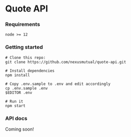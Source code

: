 # Quote API

### Requirements
```
node >= 12
```

### Getting started

```
# Clone this repo:
git clone https://github.com/nexusmutual/quote-api.git

# Install dependencies
npm install

# Copy .env.sample to .env and edit accordingly
cp .env.sample .env
$EDITOR .env

# Run it
npm start
```

### API docs

Coming soon!
